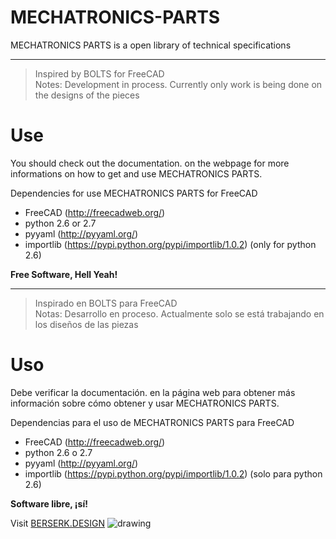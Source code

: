MECHATRONICS-PARTS
==========
MECHATRONICS PARTS is a open library of technical specifications

---

> Inspired by BOLTS for FreeCAD  
> Notes: Development in process. Currently only work is being done on the designs of the pieces

# Use 
You should check out the documentation. on the webpage for more informations on how to get and use MECHATRONICS PARTS.

Dependencies for use MECHATRONICS PARTS for FreeCAD

+ FreeCAD (http://freecadweb.org/) 
+ python 2.6 or 2.7 
+ pyyaml (http://pyyaml.org/) 
+ importlib (https://pypi.python.org/pypi/importlib/1.0.2) (only for python 2.6)

**Free Software, Hell Yeah!**

---

> Inspirado en BOLTS para FreeCAD   
> Notas: Desarrollo en proceso. Actualmente solo se está trabajando en los diseños de las piezas

# Uso  
Debe verificar la documentación. en la página web para obtener más información sobre cómo obtener y usar MECHATRONICS PARTS.

Dependencias para el uso de MECHATRONICS PARTS para FreeCAD

+ FreeCAD (http://freecadweb.org/)
+ python 2.6 o 2.7
+ pyyaml (http://pyyaml.org/)
+ importlib (https://pypi.python.org/pypi/importlib/1.0.2) (solo para python 2.6)

**Software libre, ¡sí!**

Visit [BERSERK.DESIGN]
![drawing](https://media.licdn.com/dms/image/C560BAQEXZmvS-bai1w/company-logo_200_200/0?e=2159024400&v=beta&t=Es5vOigCKAtdk8s82fdOE8WkOtptGy1TYLPwHUZnqLo)


[BERSERK.DESIGN]: <http://berserk.design>


